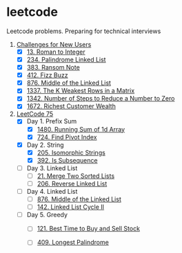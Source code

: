 # leetcode
Leetcode problems. Preparing for technical interviews

1. [Challenges for New Users](https://leetcode.com/problem-list/challenges-for-new-users/)
    - [x] [13. Roman to Integer](https://leetcode.com/problems/roman-to-integer/)
    - [x] [234. Palindrome Linked List](https://leetcode.com/problems/palindrome-linked-list/)
    - [x] [383. Ransom Note](https://leetcode.com/problems/ransom-note/)
    - [x] [412. Fizz Buzz](https://leetcode.com/problems/fizz-buzz/)
    - [x] [876. Middle of the Linked List](https://leetcode.com/problems/middle-of-the-linked-list/)
    - [x] [1337. The K Weakest Rows in a Matrix](https://leetcode.com/problems/the-k-weakest-rows-in-a-matrix/)
    - [x] [1342. Number of Steps to Reduce a Number to Zero](https://leetcode.com/problems/number-of-steps-to-reduce-a-number-to-zero/)
    - [x] [1672. Richest Customer Wealth](https://leetcode.com/study-plan/leetcode-75/?progress=xinqccu6)
2. [LeetCode 75](https://leetcode.com/study-plan/leetcode-75/?progress=xinqccu6)
    - [x] Day 1. Prefix Sum
      - [x] [1480. Running Sum of 1d Array](https://leetcode.com/study-plan/leetcode-75/?progress=xinqccu6)
      - [x] [724. Find Pivot Index](https://leetcode.com/problems/find-pivot-index/?envType=study-plan&id=level-1)
    - [x] Day 2. String
      - [x] [205. Isomorphic Strings](https://leetcode.com/problems/isomorphic-strings/?envType=study-plan&id=level-1)
      - [x] [392. Is Subsequence](https://leetcode.com/problems/is-subsequence/?envType=study-plan&id=level-1)
    - [ ] Day 3. Linked List
      - [ ] [21. Merge Two Sorted Lists](https://leetcode.com/problems/merge-two-sorted-lists/?envType=study-plan&id=level-1)
      - [ ] [206. Reverse Linked List](https://leetcode.com/problems/reverse-linked-list/?envType=study-plan&id=level-1)
    - [ ] Day 4. Linked List
      - [ ] [876. Middle of the Linked List](https://leetcode.com/problems/middle-of-the-linked-list/?envType=study-plan&id=level-1)
      - [ ] [142. Linked List Cycle II](https://leetcode.com/problems/linked-list-cycle-ii/?envType=study-plan&id=level-1)
    - [ ] Day 5. Greedy
      - [ ] [121. Best Time to Buy and Sell Stock](https://leetcode.com/problems/best-time-to-buy-and-sell-stock/?envType=study-plan&id=level-1)
      - [ ] [409. Longest Palindrome](https://leetcode.com/problems/longest-palindrome/?envType=study-plan&id=level-1)



  



